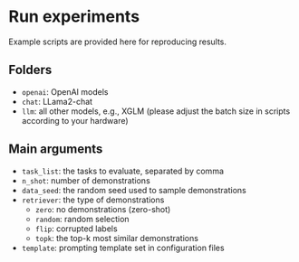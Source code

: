 # Run experiments
Example scripts are provided here for reproducing results.

## Folders
- `openai`: OpenAI models
- `chat`: LLama2-chat
- `llm`: all other models, e.g., XGLM (please adjust the batch size in scripts according to your hardware)


## Main arguments
- `task_list`: the tasks to evaluate, separated by comma
- `n_shot`: number of demonstrations
- `data_seed`: the random seed used to sample demonstrations
- `retriever`: the type of demonstrations
  - `zero`: no demonstrations (zero-shot)
  - `random`: random selection
  - `flip`: corrupted labels
  - `topk`: the top-k most similar demonstrations
- `template`: prompting template set in configuration files